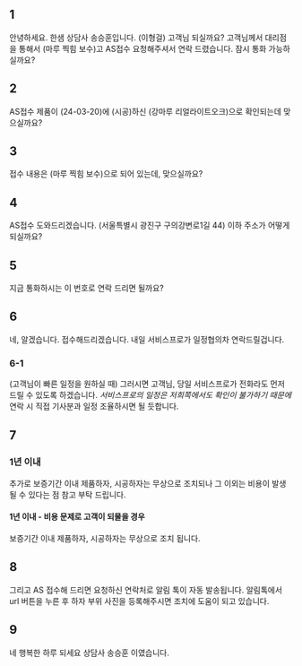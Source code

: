 ## 1
안녕하세요. 한샘 상담사 송승훈입니다. (이형걸) 고객님 되실까요?
고객님께서 대리점을 통해서 (마루 찍힘 보수)고 AS접수 요청해주셔서 연락 드렸습니다.
잠시 통화 가능하실까요?
## 2
AS접수 제품이 (24-03-20)에 (시공)하신 (강마루 리얼라이트오크)으로 확인되는데 맞으실까요?
## 3
접수 내용은 (마루 찍힘 보수)으로 되어 있는데, 맞으실까요? 
## 4
AS접수 도와드리겠습니다. 
(서울특별시 광진구 구의강변로1길 44) 이하 주소가 어떻게 되실까요?
## 5
지금 통화하시는 이 번호로 연락 드리면 될까요?
## 6
네, 알겠습니다. 
접수해드리겠습니다. 내일 서비스프로가 일정협의차 연락드릴겁니다.
### 6-1 
(고객님이 빠른 일정을 원하실 때)
그러시면 고객님, 당일 서비스프로가 전화라도 먼저 드릴 수 있도록 하겠습니다.
*서비스프로의 일정은 저희쪽에서도 확인이 불가하기 때문에*
연락 시 직접 기사분과 일정 조율하시면 될 듯합니다.
## 7
### 1년 이내
추가로 보증기간 이내 제품하자, 시공하자는 무상으로 조치되나 그 이외는 비용이 발생 될 수 있다는 점 참고 부탁 드립니다.
#### 1년 이내 - 비용 문제로 고객이 되물을 경우
보증기간 이내 제품하자, 시공하자는 무상으로 조치 됩니다.

## 8
그리고 AS 접수해 드리면 요청하신 연락처로 알림 톡이 자동 발송됩니다. 알림톡에서  url 버튼을 누른 후 하자 부위 사진을 등록해주시면 조치에 도움이 되고 있습니다.
## 9
네 행복한 하루 되세요 상담사 송승훈 이였습니다.